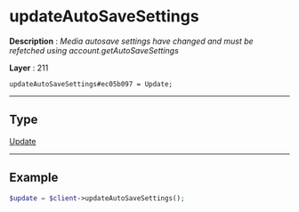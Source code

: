 # updateAutoSaveSettings

**Description** : *Media autosave settings have changed and must be refetched using account.getAutoSaveSettings*

**Layer** : 211

```tl
updateAutoSaveSettings#ec05b097 = Update;
```

---

## Type

[Update](type/Update)

---

## Example

```php
$update = $client->updateAutoSaveSettings();
```